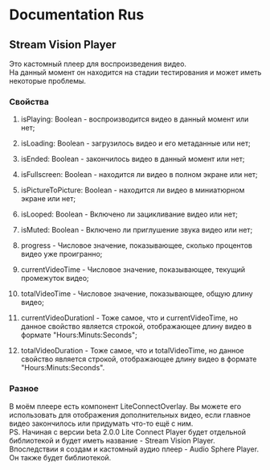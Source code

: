 # Documentation Rus

## Stream Vision Player
Это кастомный плеер для воспроизведения видео. </br>
На данный момент он находится на стадии тестирования и может иметь некоторые проблемы.

### Свойства
1. isPlaying: Boolean - воспроизводится видео в данный момент или нет;
2. isLoading: Boolean - загрузилось видео и его метаданные или нет;
3. isEnded: Boolean - закончилось видео в данный момент или нет;
4. isFullscreen: Boolean - находится ли видео в полном экране или нет;
5. isPictureToPicture: Boolean - находится ли видео в миниатюрном экране или нет;
6. isLooped: Boolean - Включено ли зацикливание видео или нет;
7. isMuted: Boolean - Включено ли приглушение звука видео или нет;



3. progress - Числовое значение, показывающее, сколько процентов видео уже проигранно;
4. currentVideoTime - Числовое значение, показывающее, текущий промежуток видео;
5. totalVideoTime - Числовое значение, показывающее, общую длину видео;
6. currentVideoDurationl - Тоже самое, что и currentVideoTime, но данное свойство является строкой, отображающее длину видео в формате "Hours:Minuts:Seconds";
7. totalVideoDuration - Тоже самое, что и totalVideoTime, но данное свойство является строкой, отображающее длину видео в формате "Hours:Minuts:Seconds".

### Разное
В моём плеере есть компонент LiteConnectOverlay. Вы можете его использовать для отображения дополнительных видео, если главное видео закончилось или придумать что-то ещё с ним. </br>
PS. Начиная с версии beta 2.0.0 Lite Connect Player будет отдельной библиотекой и будет иметь название - Stream Vision Player. </br>
Впоследствии я создам и кастомный аудио плеер - Audio Sphere Player. Он также будет библиотекой.